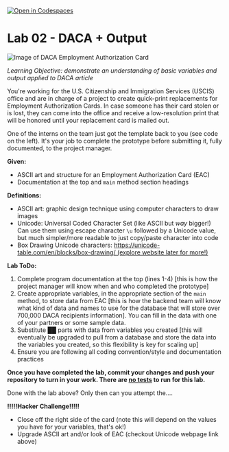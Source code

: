 [![Open in Codespaces](https://classroom.github.com/assets/launch-codespace-2972f46106e565e64193e422d61a12cf1da4916b45550586e14ef0a7c637dd04.svg)](https://classroom.github.com/open-in-codespaces?assignment_repo_id=18727860)
# Lab 02 - DACA + Output

![Image of DACA Employment Authorization Card](https://i.imgur.com/xRUVy3O.jpg)

_Learning Objective: demonstrate an understanding of basic variables and output applied to DACA article_

You're working for the U.S. Citizenship and Immigration Services (USCIS) office and are in charge of a project to create quick-print replacements for Employment Authorization Cards. In case someone has their card stolen or is lost, they can come into the office and receive a low-resolution print that will be honored until your replacement card is mailed out.

One of the interns on the team just got the template back to you (see code on the left). It's your job to complete the prototype before submitting it, fully documented, to the project manager.

**Given:**

- ASCII art and structure for an Employment Authorization Card (EAC)
- Documentation at the top and `main` method section headings

**Definitions:**

- ASCII art: graphic design technique using computer characters to draw images
- Unicode: Universal Coded Character Set (like ASCII but _way_ bigger!) Can use them using escape character `\u` followed by a Unicode value, but much simpler/more readable to just copy/paste character into code
- Box Drawing Unicode characters: [https://unicode-table.com/en/blocks/box-drawing/ (explore website later for more!)](https://unicode-table.com/en/blocks/box-drawing/)

**Lab ToDo:**

1. Complete program documentation at the top (lines 1-4) [this is how the project manager will know when and who completed the prototype]
2. Create appropriate variables, in the appropriate section of the `main` method, to store data from EAC [this is how the backend team will know what kind of data and names to use for the database that will store over 700,000 DACA recipients information]. You can fill in the data with one of your partners or some sample data.
3. Substitute ██ parts with data from variables you created [this will eventually be upgraded to pull from a database and store the data into the variables you created, so this flexibility is key for scaling up]
4. Ensure you are following all coding convention/style and documentation practices

**Once you have completed the lab, commit your changes and push your repository to turn in your work. There are <ins>no tests</ins> to run for this lab.**

Done with the lab above? Only then can you attempt the....

**!!!!!Hacker Challenge!!!!!**

- Close off the right side of the card (note this will depend on the values you have for your variables, that's ok!)
- Upgrade ASCII art and/or look of EAC (checkout Unicode webpage link above)